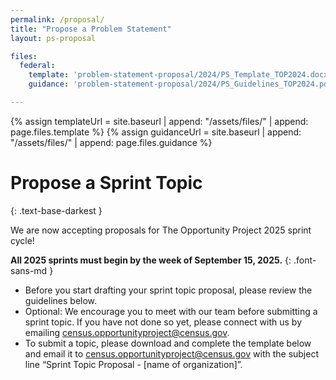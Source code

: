 ```yaml
---
permalink: /proposal/
title: "Propose a Problem Statement"
layout: ps-proposal

files:
  federal:
    template: 'problem-statement-proposal/2024/PS_Template_TOP2024.docx'
    guidance: 'problem-statement-proposal/2024/PS_Guidelines_TOP2024.pdf'

---
```

{% assign templateUrl = site.baseurl | append: "/assets/files/" | append: page.files.template %}
{% assign guidanceUrl = site.baseurl | append: "/assets/files/" | append: page.files.guidance %}

# Propose a Sprint Topic
{: .text-base-darkest }

We are now accepting proposals for The Opportunity Project 2025 sprint cycle!

**All 2025 sprints must begin by the week of September 15, 2025.**
{: .font-sans-md }

- Before you start drafting your sprint topic proposal, please review the guidelines below.
- Optional: We encourage you to meet with our team before submitting a sprint topic. If you have not done so yet, please connect with us by emailing [census.opportunityproject@census.gov](mailto:census.opportunityproject@census.gov]).
- To submit a topic, please download and complete the template below and email it to  [census.opportunityproject@census.gov](mailto:census.opportunityproject@census.gov]) with the subject line “Sprint Topic Proposal - [name of organization]”.
